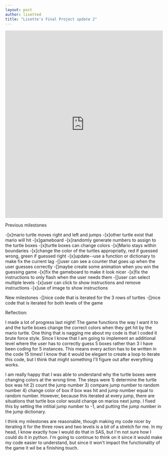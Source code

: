 ```yaml
---
layout: post
author: lisetted
title: "Lisette's Final Project update 2"
---
```




<iframe src="https://trinket.io/embed/python/9e6bc6b9bf" width="100%" height="600" frameborder="0" marginwidth="0" marginheight="0" allowfullscreen></iframe>

Previous milestones

-[x]mario turtle moves right and left and jumps 
-[x]other turtle exist that mario will hit 
-[x]gameboard 
-[x]randomly generate numbers to assign to the turtle boxes 
-[x]turtle boxes can change colors
-[x]Mario stays within boundaries
-[x]change the color of the turtles appropriatly, red if guessed wrong, green if guessed right 
    -[x]update--use a function or dictionary to make fix the current lag
-[]user can see a counter that goes up when the user guesses correctly 
-[]maybe create some animation when you win the guessing game 
-[x]fix the gameboard to make it look nicer 
-[x]fix the instructions to only flash when the user needs them
-[]user can select multiple levels
-[x]user can click to show instructions and remove instructions
-[x]use of image to show instructions

New milestones
-[]nice code that is iterated for the 3 rows of turtles
-[]nice code that is iterated for both levels of the game

Reflection:

I made a lot of progress last night! The game functions the way I want it to and the turtle boxes change the correct colors when they get hit by the mario turtle. One thing that is nagging me about my code is that I coded it brute force style. Since I know that I am going to implement an additional level where the user has to correctly guess 5 boxes rather than 3 I have been coding for 5 instances. This means every action has to be written in the code 15 times! I know that it would be elegant to create a loop to iterate this code, but I think that might something I'll figure out after everything works.

I am really happy that I was able to understand why the turtle boxes were changing colors at the wrong time. The steps were 1) determine the turtle box was hit 2) count the jump number 3) compare jump number to random number 4) change color of box if box was hit and jump number equal to random number. However, because this iterated at every jump, there are situations that turtle box color would change on  marios next jump. I fixed this by setting the intitial jump number to -1, and putting the jump number in the jump dictionary.

I think my milestones are reasonable, though making my code nicer by iterating it for the three rows and two levels is a bit of a stretch for me. In my head, I know exactly how I would do that in SAS, but I'm not sure how I could do it in python. I'm going to continue to think on it since it would make my code easier to understand, but since it won't impact the functionality of the game it wil be a finishing touch.

